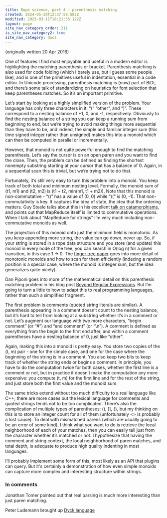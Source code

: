 ```yaml
---
title: Rope science, part 4 - parenthesis matching
created: 2024-05-28T12:37:59.582Z
modified: 2023-03-11T18:21:35.122Z
layout: page
site_nav_category_order: 211
is_site_nav_category2: true
site_nav_category: docs
---
```


(originally written 20 Apr 2016)

One of features I find most enjoyable and useful in a modern editor is highlighting the matching parenthesis or bracket. Parenthesis matching is also used for code folding (which I barely use, but I guess some people like), and is one of the primitives useful in indentation, essential in a code editor. In Unicode processing, parenthesis matching is (now) part of BiDi, and there’s some talk of standardizing on heuristics for font selection that keep parentheses matches. So it’s an important primitive.

Let’s start by looking at a highly simplified version of the problem. Your language has only three characters in it: “(” “other”, and “)”. These correspond to a nesting balance of +1, 0, and -1, respectively. Obviously to find the nesting balance of a string you can keep a running sum from beginning to end, but we’re trying to avoid making things more sequential than they have to be, and indeed, the simple and familiar integer sum (this time signed integer rather than unsigned) makes this into a monoid which can then be computed in parallel or incrementally.

However, that monoid is not quite powerful enough to find the matching parenthesis. Let’s say the cursor is on an open paren and you want to find the close. Then, the problem can be defined as finding the shortest nonempty substring starting at your cursor that has a balance of 0. Again, in a sequential scan this is trivial, but we’re trying not to do that.

Fortunately, it’s still very easy to turn this problem into a monoid. You keep track of both total and minimum nesting level. Formally, the monoid sum of (t1, m1) and (t2, m2) is (t1 + t2, min(m1, t1 + m2)). Note that this monoid is non-commutative - “()” has a value of (0, 0) while “)(” is (0, -1). That non-commutativity is key. It captures the idea of state, the idea that the ordering matters. Guy Steele talks about this in his excellent [talk on catamorphisms](https://groups.csail.mit.edu/mac/users/gjs/6.945/readings/MITApril2009Steele.pdf), and points out that MapReduce itself is limited to commutative operations. When I talk about “MapReduce for strings” I’m very much including non-commutative monoids as well.

The projection of this monoid onto just the minimum field is monotonic. As you keep appending more string, the value can go down, never up. So, if your string is stored in a rope data structure and you store (and update) this monoid in every node of the tree, you can search in O(log n) for a given transition, in this case 1 -> 0. The [finger tree paper](http://www.staff.city.ac.uk/~ross/papers/FingerTree.html) goes into more detail of monotonic monoids and how to scan for them efficiently (indexing a random position is a special case, where the monoid is integer sum, but the idea generalizes quite nicely).

Dan Piponi goes into more of the mathematical detail on this parenthesis matching problem in his blog post [Beyond Regular Expressions](http://blog.sigfpe.com/2009/01/beyond-regular-expressions-more.html). But I’m going to turn a little to how to adapt this to real programming languages, rather than such a simplified fragment.

The first problem is comments (quoted string literals are similar). A parenthesis appearing in a comment doesn’t count to the nesting balance, but it’s hard to tell from looking at a substring whether it’s in a comment or not. Let’s augment our language with two more characters, “begin comment” (or “#”) and “end comment” (or “\n”). A comment is defined as everything from the begin to the first end after, and within a comment parentheses have a nesting balance of 0, just like “other”.

Again, making this into a monoid is pretty easy. You store two copies of the (t, m) pair - one for the simple case, and one for the case where the beginning of the string is in a comment. You also keep two bits to keep track of whether the string ends or begins a comment. In principle, you have to do the computation twice for both cases, whether the first line is a comment or not, but in practice it doesn’t make the computation any more expensive: you compute (t, m) for the first line and for the rest of the string, and just store both the first value and the monoid sum.

The same tricks extend without too much difficulty to a real language like C++; there are more cases but the lexical language for comments and quoted strings tends not to be too complicated. There’s also the complication of multiple types of parentheses: (), [], {}, but my thinking on this is to store an integer count for all of them (unfortunately <> is probably a lost cause). To deal with mismatched parens (which are usually going to be an error of some kind), I think what you want to do is retrieve the local neighborhood of each of your matches, then you can easily tell just from the character whether it’s matched or not. I hypothesize that having the comment and string context, the local neighborhood of paren matches, and total depth, is adequate to produce high quality indenting in most languages.

I’ll probably implement some form of this, most likely as an API that plugins can query. But it's certainly a demonstration of how even simple monoids can capture more complex and interesting structure within strings.﻿

### In comments

Jonathan Tomer pointed out that real parsing is much more interesting than just paren
matching.

Peter Ludemann brought up [Dyck language](https://en.wikipedia.org/wiki/Dyck_language)

